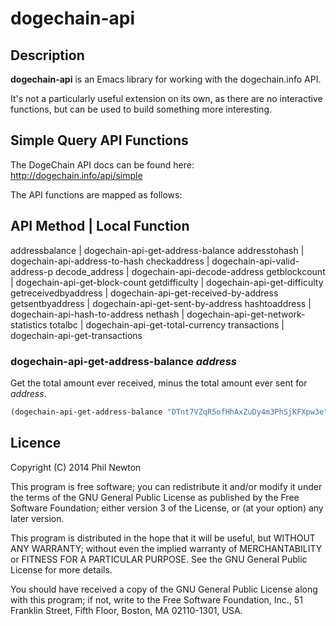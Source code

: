 # dogechain-api

## Description

**dogechain-api** is an Emacs library for working with the dogechain.info API.

It's not a particularly useful extension on its own, as there are no interactive
functions, but can be used to build something more interesting.


## Simple Query API Functions

The DogeChain API docs can be found here: http://dogechain.info/api/simple

The API functions are mapped as follows:

API Method           | Local Function
------------------------------------------------------------
addressbalance       | dogechain-api-get-address-balance
addresstohash        | dogechain-api-address-to-hash
checkaddress         | dogechain-api-valid-address-p
decode_address       | dogechain-api-decode-address
getblockcount        | dogechain-api-get-block-count
getdifficulty        | dogechain-api-get-difficulty
getreceivedbyaddress | dogechain-api-get-received-by-address
getsentbyaddress     | dogechain-api-get-sent-by-address
hashtoaddress        | dogechain-api-hash-to-address
nethash              | dogechain-api-get-network-statistics
totalbc              | dogechain-api-get-total-currency
transactions         | dogechain-api-get-transactions


### dogechain-api-get-address-balance *address*

Get the total amount ever received, minus the total amount ever sent for
*address*.

```lisp
(dogechain-api-get-address-balance "DTnt7VZqR5ofHhAxZuDy4m3PhSjKFXpw3e")
```


## Licence

Copyright (C) 2014 Phil Newton

This program is free software; you can redistribute it and/or modify it under
the terms of the GNU General Public License as published by the Free Software
Foundation; either version 3 of the License, or (at your option) any later
version.

This program is distributed in the hope that it will be useful, but WITHOUT ANY
WARRANTY; without even the implied warranty of MERCHANTABILITY or FITNESS FOR A
PARTICULAR PURPOSE. See the GNU General Public License for more details.

You should have received a copy of the GNU General Public License along with
this program; if not, write to the Free Software Foundation, Inc., 51 Franklin
Street, Fifth Floor, Boston, MA 02110-1301, USA.
